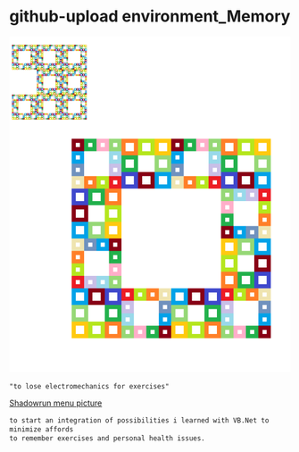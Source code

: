 # github-upload environment_Memory
![waterbowl](camtasia_unknowen.bmp "an uni cheat")

```vb.net
"to lose electromechanics for exercises"
```

[Shadowrun menu picture](https://github.com/ledlightjungledStefan/Osterei/blob/gutenberggnu/nested-group.pdf)

    to start an integration of possibilities i learned with VB.Net to minimize affords
    to remember exercises and personal health issues.
